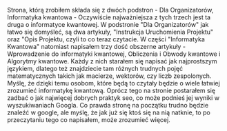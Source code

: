 Strona, którą zrobiłem składa się z dwóch podstron - Dla Organizatorów, Informatyka kwantowa - Oczywiście najważniejsza z tych trzech jest ta druga o informatyce kwantowej. W podstronie "Dla Organizatorów" jak łatwo się domyśleć, są dwa artykuły, "Instrukcja Uruchomienia Projektu" oraz "Opis Projektu, czyli to co teraz czytacie. W części "Informatyka Kwantowa" natomiast napisałem trzy dość obszerne artykuły - Wprowadzenie do informatyki kwantowej, Obliczenia i Obwody kwantowe i Algorytmy kwantowe. Każdy z nich starałem się napisać jak najprostszym językiem, dlatego też znajdziecie tam różnych trudnych pojęć matematycznych takich jak macierze, wektorów, czy liczb zespolonych. Myślę, że dzięki temu osobom, które będą to czytały będzie o wiele łatwiej zrozumieć informatykę kwantową. Oprócz tego na stronie postarałem się zadbać o jak najwięcej dobrych praktyk seo, co może podnieś jej wyniki w wyszukiwaniach Googla. Co prawda stronę na początku trudno będzie znaleźć w google, ale myślę, że jak już się ktoś się na nią natknie, to po przeczytaniu tego co napisałem, może zrozumieć więcej.
